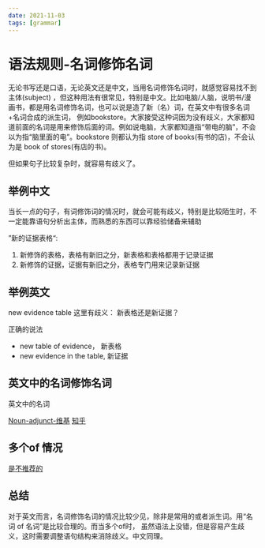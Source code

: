 ```yaml
---
date: 2021-11-03
tags: [grammar]
---
```


# 语法规则-名词修饰名词

无论书写还是口语，无论英文还是中文，当用名词修饰名词时，就感觉容易找不到主体(subject)  ，但这种用法有很常见，特别是中文。比如电脑/人脑，说明书/漫画书，都是用名词修饰名词，也可以说是造了新（名）词，在英文中有很多名词+名词合成的派生词， 例如bookstore。大家接受这种词因为没有歧义，大家都知道前面的名词是用来修饰后面的词。例如说电脑，大家都知道指“带电的脑”，不会以为指“脑里面的电”。bookstore 则都认为指 store of books(有书的店)，不会认为是 book of stores(有店的书)。

但如果句子比较复杂时，就容易有歧义了。

## 举例中文

当长一点的句子，有词修饰词的情况时，就会可能有歧义，特别是比较陌生时，不一定能靠语句分析出主体，而熟悉的东西可以靠经验储备来辅助

”新的证据表格“:
1. 新修饰的表格，表格有新旧之分，新表格和表格都用于记录证据
2. 新修饰的证据，证据有新旧之分，表格专门用来记录新证据

## 举例英文

new evidence table 这里有歧义： 新表格还是新证据？

正确的说法
* new table of evidence， 新表格
* new evidence in the table, 新证据

## 英文中的名词修饰名词

英文中的名词 

[Noun-adjunct-维基](https://en.wikipedia.org/wiki/Noun_adjunct)
[知乎](https://www.zhihu.com/question/326331521)


## 多个of 情况

[是不推荐的](https://ell.stackexchange.com/questions/210865/can-a-noun-be-used-to-describe-another-noun)

## 总结
对于英文而言，名词修饰名词的情况比较少见，除非是常用的或者派生词。用“名词 of 名词”是比较合理的。而当多个of时， 虽然语法上没错，但是容易产生歧义，这时需要调整语句结构来消除歧义。中文同理。

